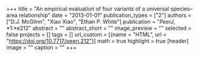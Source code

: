 +++
title = "An empirical evaluation of four variants of a universal species–area relationship"
date = "2013-01-01"
publication_types = ["2"]
authors = ["D.J. McGlinn", "Xiao Xiao", "Ethan P. White"]
publication = "_PeerJ_, *1:*e212"
abstract = ""
abstract_short = ""
image_preview = ""
selected = false
projects = []
tags = []
url_custom = [{name = "HTML", url = "https://doi.org/10.7717/peerj.212"}]
math = true
highlight = true
[header]
image = ""
caption = ""
+++
